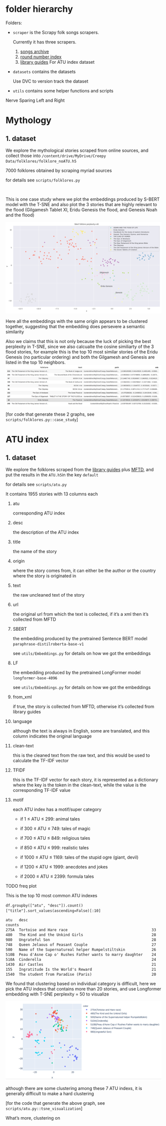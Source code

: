 # folder hierarchy

Folders:

- `scraper` is the Scrapy folk songs scrapers.

  Currently it has three scrapers.

  1. [songs archive](http://songbat.com/archive/)
  2. [round number index](https://en.wikipedia.org/wiki/List_of_folk_songs_by_Roud_number?oldformat=true)
  3. [library guides](https://libraryguides.missouri.edu/c.php?g=1052498&p=7642280) For ATU index dataset

- `datasets` contains the datasets

  Use DVC to version track the dataset

- `utils` contains some helper functions and scripts



Nerve Sparing Left and Right

# Mythology

## 1. dataset

We explore the mythological stories scraped from online sources, and collect those into `/content/drive/MyDrive/Creepy Data/folklores/folklore_noATU.h5`

7000 folklores obtained by scraping myriad sources



for details see `scripts/folklores.py`

&nbsp;



This is one case study where we plot the embeddings produced by S-BERT model with the T-SNE and also plot the 3 stories that are highly relevant to the flood (Gilgamesh Tablet XI, Eridu Genesis the flood, and Genesis Noah and the flood)

![image-20210727173531394](imgs/mythology/image-20210727173531394.png)

Here all the embeddings with the same origin appears to be clustered together, suggesting that the embedding does persevere a semantic similarity 

Also we claims that this is not only because the luck of picking the best perplexity in T-SNE, since we also calcualte the cosine similiarty of the 3 flood stories, for example this is the top 10 most similar stories of the Eridu Genesis (no particular ordering) and both the Gilgamesh and Genesis are listed in the top 10 neighbors.![image-20210727174407201](imgs/mythology/image-20210727174407201.png)

[for code that generate these 2 graphs, see `scripts/folklores.py::case_study`]

# ATU index

## 1. dataset

We explore the folklores scraped from the [library guides](https://libraryguides.missouri.edu/c.php?g=1052498&p=7642280) plus [MFTD](https://sites.ualberta.ca/~urban/Projects/English/Content/ATU_Tales.htm), and put the results in the `ATU.h5`in the key `default`

for details see `scripts/atu.py`

It contains 1955 stories with 13 columns each

1. atu

   corresponding ATU index

2. desc

   the description of the ATU index

3. title

   the name of the story

4. origin

   where the story comes from, it can either be the author or the country where the story is originated in

5. text

   the raw uncleaned text of the story

6. url

   the original url from which the text is collected, if it’s a xml then it’s collected from MFTD

7. SBERT

   the embedding produced by the pretrained Sentence BERT model `paraphrase-distilroberta-base-v1`

   see `utils/Embeddings.py` for details on how we got the embeddings

8. LF

   the embedding produced by the pretrained LongFormer model `longformer-base-4096`

   see `utils/Embeddings.py` for details on how we got the embeddings

9. from_xml

   if true, the story is collected from MFTD, otherwise it’s collected from library guides

10. language

    although the text is always in English, some are translated, and this column indicates the original language

11. clean-text

    this is the cleaned text from the raw text, and this would be used to calculate the TF-IDF vector

12. TFIDF

    this is the TF-IDF vector for each story, it is represented as a dictionary where the key is the token in the clean-text, while the value is the corresponding TF-IDF value

13. motif

    each ATU index has a motif/super category

    - if 1 ≤ ATU ≤ 299: animal tales
    - if 300 ≤ ATU ≤ 749: tales of magic
    - if 700 ≤ ATU ≤ 849: religious tales

    - if 850 ≤ ATU ≤ 999: realistic tales
    - if 1000 ≤ ATU ≤ 1169: tales of the stupid ogre (giant, devil)
    - if 1200 ≤ ATU ≤ 1999: anecdotes and jokes
    - if 2000 ≤ ATU ≤ 2399: formula tales

TODO freq plot

This is the top 10 most common ATU indexes

`df.groupby(["atu", "desc"]).count()["title"].sort_values(ascending=False)[:10]`

```
atu   desc                                                        counts
275A  Tortoise and Hare race                                      33
480   The Kind and the Unkind Girls                               28
980   Ungrateful Son                                              28
748   Queen Jelaous of Peasant Couple                             27
500   Name of the Supernatureal helper Rumpelstiltskin            26
510B  Peau d'Asne Cap o' Rushes Father wants to marry daughter    24
510A  Cinderella                                                  24
1430  Air Castles                                                 21
155   Ingratitude Is the World's Reward                           21
1540  The student from Paradise (Paris)                           20
```





We found that clustering based on individual category is difficult, here we pick the ATU indexs that contains more than 20 stories, and use Longformer embedding with T-SNE perplexity = 50 to visualize

![image-20210727175842645](imgs/atu/image-20210727175842645.png)

although there are some clustering among these 7 ATU indexs, it is generally difficult to make a hard clustering

[for the code that generate the above graph, see `scripts/atu.py::tsne_visualization`]


What’s more, clustering on
